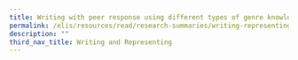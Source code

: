 ```yaml
---
title: Writing with peer response using different types of genre knowledge
permalink: /elis/resources/read/research-summaries/writing-representing/writing-using-types-of-genre-knowledge/
description: ""
third_nav_title: Writing and Representing
---
```


